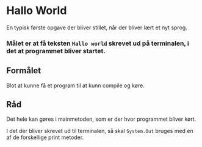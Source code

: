 # Hallo World

En typisk første opgave der bliver stillet, når der bliver lært et nyt sprog.

### Målet er at få teksten ```Hallo world``` skrevet ud på terminalen, i det at programmet bliver startet.

## Formålet

Blot at kunne få et program til at kunn compile og køre.

## Råd

Det hele kan gøres i mainmetoden, som er der hvor programmet bliver kørt.

I det der bliver skrevet ud til terminalen, så skal ``` System.Out ``` bruges med en af de forskellige print metoder.